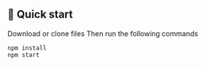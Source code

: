 ## 🚀 Quick start

Download or clone files
Then run the following commands

```shell
npm install
npm start
```

